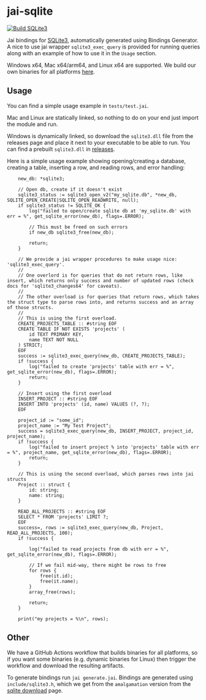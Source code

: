 # jai-sqlite

[![Build SQLite3](https://github.com/overlord-systems/jai-sqlite/actions/workflows/build-sqlite.yml/badge.svg)](https://github.com/overlord-systems/jai-sqlite/actions/workflows/build-sqlite.yml)

Jai bindings for [SQLite3](https://github.com/sqlite/sqlite), automatically generated using Bindings Generator. A nice to use jai wrapper `sqlite3_exec_query` is provided for running queries along with an example of how to use it in the `Usage` section.

Windows x64, Mac x64/arm64, and Linux x64 are supported. We build our own binaries for all platforms [here](https://github.com/overlord-systems/jai-sqlite/actions).

## Usage

You can find a simple usage example in `tests/test.jai`.

Mac and Linux are statically linked, so nothing to do on your end just import the module and run.

Windows is dynamically linked, so download the `sqlite3.dll` file from the releases page and place it next to your executable to be able to run. You can find a prebuilt `sqlite3.dll` in [releases](https://github.com/overlord-systems/jai-sqlite/releases).

Here is a simple usage example showing opening/creating a database, creating a table, inserting a row, and reading rows, and error handling:
```jai
    new_db: *sqlite3;

    // Open db, create if it doesn't exist
    sqlite3_status := sqlite3_open_v2("my_sqlite.db", *new_db, SQLITE_OPEN_CREATE|SQLITE_OPEN_READWRITE, null);
    if sqlite3_status != SQLITE_OK {
        log("failed to open/create sqlite db at 'my_sqlite.db' with err = %", get_sqlite_error(new_db), flags=.ERROR);

        // This must be freed on such errors
        if new_db sqlite3_free(new_db);

        return;
    }

    // We provide a jai wrapper procedures to make usage nice: 'sqlite3_exec_query'.
    //
    // One overlord is for queries that do not return rows, like insert, which returns only success and number of updated rows (check docs for 'sqlite3_changes64' for caveats).
    //
    // The other overload is for queries that return rows, which takes the struct type to parse rows into, and returns success and an array of those structs.
    //
    // This is using the first overload.
    CREATE_PROJECTS_TABLE :: #string EOF
    CREATE TABLE IF NOT EXISTS 'projects' (
        id TEXT PRIMARY KEY,
        name TEXT NOT NULL
    ) STRICT;
    EOF
    success := sqlite3_exec_query(new_db, CREATE_PROJECTS_TABLE);
    if !success {
        log("failed to create 'projects' table with err = %", get_sqlite_error(new_db), flags=.ERROR);
        return;
    }

    // Insert using the first overload
    INSERT_PROJECT :: #string EOF
    INSERT INTO 'projects' (id, name) VALUES (?, ?);
    EOF

    project_id := "some_id";
    project_name := "My Test Project";
    success = sqlite3_exec_query(new_db, INSERT_PROJECT, project_id, project_name);
    if !success {
        log("failed to insert project % into 'projects' table with err = %", project_name, get_sqlite_error(new_db), flags=.ERROR);
        return;
    }

    // This is using the second overload, which parses rows into jai structs
    Project :: struct {
        id: string;
        name: string;
    }

    READ_ALL_PROJECTS :: #string EOF
    SELECT * FROM 'projects' LIMIT ?;
    EOF
    success=, rows := sqlite3_exec_query(new_db, Project, READ_ALL_PROJECTS, 100);
    if !success {

        log("failed to read projects from db with err = %", get_sqlite_error(new_db), flags=.ERROR);

        // If we fail mid-way, there might be rows to free
        for rows {
            free(it.id);
            free(it.name);
        }
        array_free(rows);

        return;
    }

    print("my projects = %\n", rows);
```

## Other

We have a GitHub Actions workflow that builds binaries for all platforms, so if you want some binaries (e.g. dynamic binaries for Linux) then trigger the workflow and download the resulting artifacts.

To generate bindings run `jai generate.jai`. Bindings are generated using `include/sqlite3.h`, which we get from the `amalgamation` version from the [sqlite download](https://sqlite.org/download.html) page.
